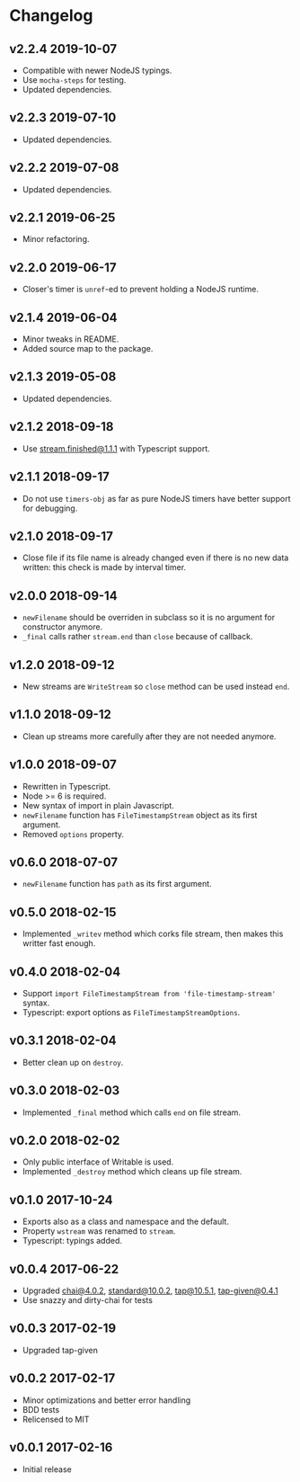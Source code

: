 # Changelog

## v2.2.4 2019-10-07

- Compatible with newer NodeJS typings.
- Use `mocha-steps` for testing.
- Updated dependencies.

## v2.2.3 2019-07-10

- Updated dependencies.

## v2.2.2 2019-07-08

- Updated dependencies.

## v2.2.1 2019-06-25

- Minor refactoring.

## v2.2.0 2019-06-17

- Closer's timer is `unref`-ed to prevent holding a NodeJS runtime.

## v2.1.4 2019-06-04

- Minor tweaks in README.
- Added source map to the package.

## v2.1.3 2019-05-08

- Updated dependencies.

## v2.1.2 2018-09-18

- Use stream.finished@1.1.1 with Typescript support.

## v2.1.1 2018-09-17

- Do not use `timers-obj` as far as pure NodeJS timers have better support for
  debugging.

## v2.1.0 2018-09-17

- Close file if its file name is already changed even if there is no new data
  written: this check is made by interval timer.

## v2.0.0 2018-09-14

- `newFilename` should be overriden in subclass so it is no argument for
  constructor anymore.
- `_final` calls rather `stream.end` than `close` because of callback.

## v1.2.0 2018-09-12

- New streams are `WriteStream` so `close` method can be used instead `end`.

## v1.1.0 2018-09-12

- Clean up streams more carefully after they are not needed anymore.

## v1.0.0 2018-09-07

- Rewritten in Typescript.
- Node >= 6 is required.
- New syntax of import in plain Javascript.
- `newFilename` function has `FileTimestampStream` object as its first argument.
- Removed `options` property.

## v0.6.0 2018-07-07

- `newFilename` function has `path` as its first argument.

## v0.5.0 2018-02-15

- Implemented `_writev` method which corks file stream, then makes this writter
  fast enough.

## v0.4.0 2018-02-04

- Support `import FileTimestampStream from 'file-timestamp-stream'` syntax.
- Typescript: export options as `FileTimestampStreamOptions`.

## v0.3.1 2018-02-04

- Better clean up on `destroy`.

## v0.3.0 2018-02-03

- Implemented `_final` method which calls `end` on file stream.

## v0.2.0 2018-02-02

- Only public interface of Writable is used.
- Implemented `_destroy` method which cleans up file stream.

## v0.1.0 2017-10-24

- Exports also as a class and namespace and the default.
- Property `wstream` was renamed to `stream`.
- Typescript: typings added.

## v0.0.4 2017-06-22

- Upgraded chai@4.0.2, standard@10.0.2, tap@10.5.1, tap-given@0.4.1
- Use snazzy and dirty-chai for tests

## v0.0.3 2017-02-19

- Upgraded tap-given

## v0.0.2 2017-02-17

- Minor optimizations and better error handling
- BDD tests
- Relicensed to MIT

## v0.0.1 2017-02-16

- Initial release
